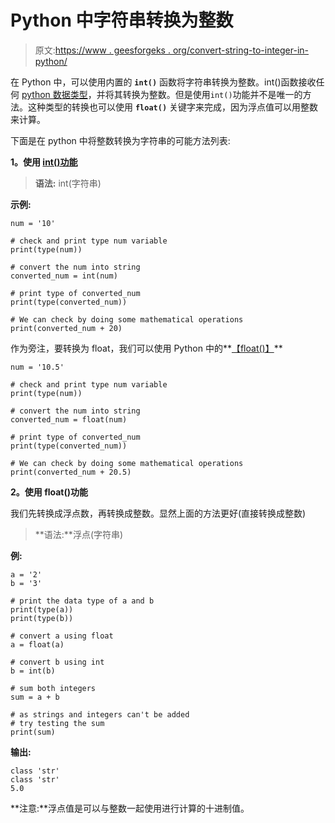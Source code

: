 # Python 中字符串转换为整数

> 原文:[https://www . geesforgeks . org/convert-string-to-integer-in-python/](https://www.geeksforgeeks.org/convert-string-to-integer-in-python/)

在 Python 中，可以使用内置的 **`int()`** 函数将字符串转换为整数。int()函数接收任何 [python 数据类型](https://www.geeksforgeeks.org/python-data-types/)，并将其转换为整数。但是使用`int()`功能并不是唯一的方法。这种类型的转换也可以使用 **`float()`** 关键字来完成，因为浮点值可以用整数来计算。

下面是在 python 中将整数转换为字符串的可能方法列表:

**1。使用 [int()功能](https://www.geeksforgeeks.org/python-int-function/)**

> **语法:** int(字符串)

**示例:**

```
num = '10'

# check and print type num variable
print(type(num)) 

# convert the num into string 
converted_num = int(num)

# print type of converted_num
print(type(converted_num))

# We can check by doing some mathematical operations
print(converted_num + 20)
```

作为旁注，要转换为 float，我们可以使用 Python 中的**[【float()】](https://www.geeksforgeeks.org/float-in-python/)**

```
num = '10.5'

# check and print type num variable
print(type(num)) 

# convert the num into string 
converted_num = float(num)

# print type of converted_num
print(type(converted_num))

# We can check by doing some mathematical operations
print(converted_num + 20.5)
```

**2。使用 float()功能**

我们先转换成浮点数，再转换成整数。显然上面的方法更好(直接转换成整数)

> **语法:**浮点(字符串)

 **例:**

```
a = '2'
b = '3'

# print the data type of a and b
print(type(a))
print(type(b))

# convert a using float
a = float(a)

# convert b using int
b = int(b)

# sum both integers
sum = a + b

# as strings and integers can't be added
# try testing the sum
print(sum)
```

**输出:**

```
class 'str'
class 'str'
5.0
```

**注意:**浮点值是可以与整数一起使用进行计算的十进制值。